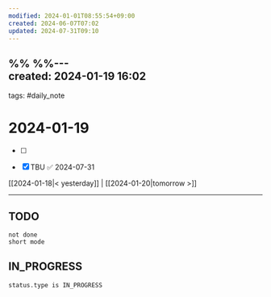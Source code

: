 ```yaml
---
modified: 2024-01-01T08:55:54+09:00
created: 2024-06-07T07:02
updated: 2024-07-31T09:10
---
```

%%  %%---  
created: 2024-01-19 16:02  
---  
tags: #daily_note  
  
# 2024-01-19  
- [ ] 
- [x] TBU   ✅ 2024-07-31
  
  
[[2024-01-18|< yesterday]] | [[2024-01-20|tomorrow >]]  
  
---  
## TODO
```tasks  
not done  
short mode  
```

## IN_PROGRESS
```tasks  
status.type is IN_PROGRESS
```
